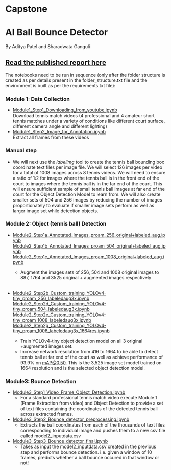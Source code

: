 # Capstone
# AI Ball Bounce Detector
By Aditya Patel and Sharadwata Ganguli

## <a href="https://github.com/adityahpatel/milestone2_dating_and_beauty/blob/main/25-cwestend-adityahp%20Benchmarking%20Facial%20Beauty%20Predictors.pdf">Read the published report here</a>

The notebooks need to be run in sequence (only after the folder structure is created as per details present in the folder_structure.txt file and the environment is built as per the requirements.txt file):


### Module 1: Data Collection
* <a href="https://github.com/adityahpatel/Capstone/blob/main/Module1_Step1_Downloading_from_youtube.ipynb![image](https://user-images.githubusercontent.com/32350477/164957806-2d39befe-7aeb-455a-987d-0cb50a87fd8e.png)
">Module1_Step1_Downloading_from_youtube.ipynb</a> <br>
  Download tennis match videos (4 professional and 4 amateur short tennis matches under a variety of conditions like different court surface, different camera angle and different lighting)
* <a href="https://github.com/adityahpatel/Capstone/blob/main/Module1_Step2_Image_for_Annotation.ipynb![image](https://user-images.githubusercontent.com/32350477/164957864-21e682c7-8a8f-41aa-a065-16725597df09.png)
">Module1_Step2_Image_for_Annotation.ipynb</a> <br>
Extract all frames from these videos <br>

### Manual step
* We will next use the *labelimg* tool to create the tennis ball bounding box coordinate text files per image file. We will select 126 images per video for a total of 1008 images across 8 tennis videos. We will need to ensure a ratio of 1:2 for images where the tennis ball is in the front end of the court to images where the tennis ball is in the far end of the court. This will ensure sufficient sample of small tennis ball images at far end of the court for the Object Detection Model to learn from. We will also create smaller sets of 504 and 256 images by reducing the number of images proportionately to evaluate if smaller image sets perform as well as larger image set while detection objects.

### Module 2: Object (tennis ball) Detection
* <a href="https://github.com/adityahpatel/Capstone/blob/main/Module2_Step1a_Annotated_Images_proam_256_original%2Blabeled_aug.ipynb![
">Module2_Step1a_Annotated_Images_proam_256_original+labeled_aug.ipynb</a> <br>
<a href="https://github.com/adityahpatel/Capstone/blob/main/Module2_Step1b_Annotated_Images_proam_504_original%2Blabeled_aug.ipynb![image](https://user-images.githubusercontent.com/32350477/164958306-ae91f521-9930-48c7-a63b-9855da5944ad.png)
">Module2_Step1b_Annotated_Images_proam_504_original+labeled_aug.ipynb </a> <br>
<a href="https://github.com/adityahpatel/Capstone/blob/main/Module2_Step1c_Annotated_Images_proam_1008_original%2Blabeled_aug.ipynb![image](https://user-images.githubusercontent.com/32350477/164958464-6ef7e136-7580-4d13-8a72-49c721ee22f4.png)
">Module2_Step1c_Annotated_Images_proam_1008_original+labeled_aug.ipynb</a> <br>
    * Augment the images sets of 256, 504 and 1008 original images to 887, 1764 and 3525 original + augmented images respectively<br><br>
* <a href="https://github.com/adityahpatel/Capstone/blob/main/Module2_Step2b_Custom_training_YOLOv4-tiny_proam_256_labeledaug3x.ipynb![image](https://user-images.githubusercontent.com/32350477/164958561-30fbe48f-931c-4226-8822-d4e45e189536.png)
">Module2_Step2b_Custom_training_YOLOv4-tiny_proam_256_labeledaug3x.ipynb</a> <br>
<a href="https://github.com/adityahpatel/Capstone/blob/main/Module2_Step2d_Custom_training_YOLOv4-tiny_proam_504_labeledaug3x.ipynb">Module2_Step2d_Custom_training_YOLOv4-tiny_proam_504_labeledaug3x.ipynb</a><br>
<a href="https://github.com/adityahpatel/Capstone/blob/main/Module2_Step2e_Custom_training_YOLOv4-tiny_proam_1008_labeledaug3x.ipynb">Module2_Step2e_Custom_training_YOLOv4-tiny_proam_1008_labeledaug3x.ipynb</a><br>
<a href="https://github.com/adityahpatel/Capstone/blob/main/Module2_Step2g_Custom_training_YOLOv4-tiny_proam_1008_labeledaug3x_1664res.ipynb">Module2_Step2g_Custom_training_YOLOv4-tiny_proam_1008_labeledaug3x_1664res.ipynb</a><br>



    * Train YOLOv4-tiny object detection model on all 3 original +augmented images set.
    * Increase network resolution from 416 to 1664 to be able to detect tennis ball at far end of the court as well as achieve performance of 93.9% on mAP@0.50. This is the 3,525 image set model trained on 1664 resolution and is the selected object detection model.

### Module3: Bounce Detection
* <a href="https://github.com/adityahpatel/Capstone/blob/main/Module3_Step1_Video_Frame_Object_Detection.ipynb">Module3_Step1_Video_Frame_Object_Detection.ipynb</a><br>
    * For a standard professional tennis match video execute Module 1 (Frame Extraction from video) and Object Detection to provide a set of text files containing the coordinates of the detected tennis ball across extracted frames.
* <a href="https://github.com/adityahpatel/Capstone/blob/main/Module3_Step2_Bounce_detector_preprocessing.ipynb">Module3_Step2_Bounce_detector_preprocessing.ipynb</a><br>
    * Extracts the ball coordinates from each of the thousands of text files corresponding to individual image and pushes them to a new csv file called model2_inputdata.csv
* <a href="https://github.com/adityahpatel/Capstone/blob/main/Module3_Step3_Bounce_detector_final.ipynb">Module3_Step3_Bounce_detector_final.ipynb</a><br>
    * Takes as input the model2_inputdata.csv created in the previous step and performs bounce detection. i.e. given a window of 10 frames, predicts whether a ball bounce occured in that window or not!
